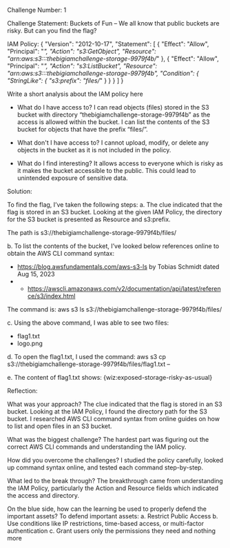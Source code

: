Challenge Number: 1

Challenge Statement:
Buckets of Fun – We all know that public buckets are risky. But can you find the flag?

IAM Policy:
{
    "Version": "2012-10-17",
    "Statement": [
        {
            "Effect": "Allow",
            "Principal": "*",
            "Action": "s3:GetObject",
            "Resource": "arn:aws:s3:::thebigiamchallenge-storage-9979f4b/*"
        },
        {
            "Effect": "Allow",
            "Principal": "*",
            "Action": "s3:ListBucket",
            "Resource": "arn:aws:s3:::thebigiamchallenge-storage-9979f4b",
            "Condition": {
                "StringLike": {
                    "s3:prefix": "files/*"
                }
            }
        }
    ]
}

Write a short analysis about the IAM policy here

* What do I have access to?
  I can read objects (files) stored in the S3 bucket with directory “thebigiamchallenge-storage-9979f4b” as the access is allowed within the bucket.
  I can list the contents of the S3 bucket for objects that have the prefix “files/”.

* What don't I have access to?
  I cannot upload, modify, or delete any objects in the bucket as it is not included in the policy.

* What do I find interesting?
  It allows access to everyone which is risky as it makes the bucket accessible to the public. This could lead to unintended exposure of sensitive data.

Solution:

To find the flag, I’ve taken the following steps:
a.	The clue indicated that the flag is stored in an S3 bucket. Looking at the given IAM Policy, the directory for the S3 bucket is presented as Resource and s3:prefix.

The path is s3://thebigiamchallenge-storage-9979f4b/files/

b.	To list the contents of the bucket, I’ve looked below references online to obtain the AWS CLI command syntax:
-	https://blog.awsfundamentals.com/aws-s3-ls by Tobias Schmidt dated Aug 15, 2023
-	-	https://awscli.amazonaws.com/v2/documentation/api/latest/reference/s3/index.html

The command is: 
aws s3 ls s3://thebigiamchallenge-storage-9979f4b/files/

c.	Using the above command, I was able to see two files:
-	flag1.txt
-	logo.png

d.	To open the flag1.txt, I used the command: 
aws s3 cp s3://thebigiamchallenge-storage-9979f4b/files/flag1.txt –

e.	The content of flag1.txt shows:
{wiz:exposed-storage-risky-as-usual}

Reflection:

What was your approach?
The clue indicated that the flag is stored in an S3 bucket. Looking at the IAM Policy, I found the directory path for the S3 bucket. I researched AWS CLI command syntax from online guides on how to list and open files in an S3 bucket.

What was the biggest challenge?
The hardest part was figuring out the correct AWS CLI commands and understanding the IAM policy.

How did you overcome the challenges?
I studied the policy carefully, looked up command syntax online, and tested each command step-by-step.

What led to the break through?
The breakthrough came from understanding the IAM Policy, particularly the Action and Resource fields which indicated the access and directory.

On the blue side, how can the learning be used to properly defend the important assets?
To defend important assets:
a.	Restrict Public Access
b.	Use conditions like IP restrictions, time-based access, or multi-factor authentication
c.	Grant users only the permissions they need and nothing more
